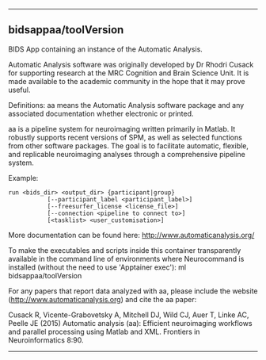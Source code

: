 
----------------------------------
## bidsappaa/toolVersion ##
BIDS App containing an instance of the Automatic Analysis.

Automatic Analysis software was originally developed by Dr Rhodri Cusack for supporting research at the MRC Cognition and Brain Science Unit. It is made available to the academic community in the hope that it may prove useful.

Definitions: aa means the Automatic Analysis software package and any associated documentation whether electronic or printed.

aa is a pipeline system for neuroimaging written primarily in Matlab. It robustly supports recent versions of SPM, as well as selected functions from other software packages. The goal is to facilitate automatic, flexible, and replicable neuroimaging analyses through a comprehensive pipeline system.

Example:
```
run <bids_dir> <output_dir> {participant|group}
           [--participant_label <participant_label>]
           [--freesurfer_license <license_file>]
           [--connection <pipeline to connect to>]
           [<tasklist> <user_customisation>]
```

More documentation can be found here: http://www.automaticanalysis.org/

To make the executables and scripts inside this container transparently available in the command line of environments where Neurocommand is installed (without the need to use 'Apptainer exec'): ml bidsappaa/toolVersion


For any papers that report data analyzed with aa, please include the website (http://www.automaticanalysis.org) and cite the aa paper:

Cusack R, Vicente-Grabovetsky A, Mitchell DJ, Wild CJ, Auer T, Linke AC, Peelle JE (2015) Automatic analysis (aa): Efficient neuroimaging workflows and parallel processing using Matlab and XML. Frontiers in Neuroinformatics 8:90.

----------------------------------


